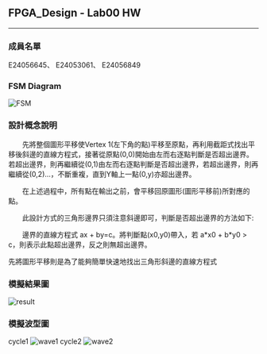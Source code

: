 ## FPGA_Design - Lab00 HW #
---
### 成員名單 #
E24056645、
E24053061、
E24056849
### FSM Diagram #
![FSM](https://drive.google.com/open?id=1YMx8bFmI4i_YTrxghVY-ygh81N6dASfr)
### 設計概念說明 #
　　先將整個圖形平移使Vertex 1(左下角的點)平移至原點，再利用截距式找出平移後斜邊的直線方程式，接著從原點(0,0)開始由左而右逐點判斷是否超出邊界。若超出邊界，則再繼續從(0,1)由左而右逐點判斷是否超出邊界，若超出邊界，則再繼續從(0,2)...，不斷重複，直到Y軸上一點(0,y)亦超出邊界。

　　在上述過程中，所有點在輸出之前，會平移回原圖形(圖形平移前)所對應的點。

　　此設計方式的三角形邊界只須注意斜邊即可，判斷是否超出邊界的方法如下:

　　邊界的直線方程式 ax + by=c。將判斷點(x0,y0)帶入，若 a\*x0 + b\*y0 > c，則表示此點超出邊界，反之則無超出邊界。

先將圖形平移則是為了能夠簡單快速地找出三角形斜邊的直線方程式
### 模擬結果圖
![result](assets/markdown-img-paste-20190921_193145_79.png)
### 模擬波型圖
cycle1
![wave1](assets/markdown-img-paste-20190921_193248_32.png)
cycle2
![wave2](assets/markdown-img-paste-20190921_193302_23.png)
